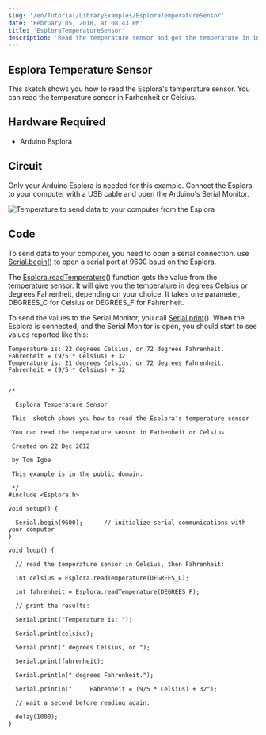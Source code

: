 ```yaml
---
slug: '/en/Tutorial/LibraryExamples/EsploraTemperatureSensor'
date: 'February 05, 2018, at 08:43 PM'
title: 'EsploraTemperatureSensor'
description: 'Read the temperature sensor and get the temperature in in Farhenheit or Celsius.'
---
```




## Esplora Temperature Sensor

This  sketch shows you how to read  the Esplora's temperature sensor. You can read the temperature sensor in Farhenheit or Celsius.

## Hardware Required

- Arduino Esplora

## Circuit

Only your Arduino Esplora is needed for this example. Connect the Esplora to your computer with a USB cable and open the Arduino's Serial Monitor.

![Temperature to send data to your computer from the Esplora](./assets/Esplora_TemperatureSensor.png)



## Code

To send data to your computer, you need to open a serial connection. use [Serial.begin](/en/Serial/Begin)() to open a serial port at 9600 baud on the Esplora.

The [Esplora.readTemperature](https://www.arduino.cc/en/Reference/EsploraReadTemperature)() function gets the value from the temperature sensor. It will give you the temperature in degrees Celsius or degrees Fahrenheit, depending on your choice. It takes one parameter, DEGREES_C for Celsius or DEGREES_F for Fahrenheit.

To send the values to the Serial Monitor, you call [Serial.print](/en/Serial/Print)(). When the Esplora is connected, and the Serial Monitor is open, you should start to see values reported like this:

```arduino
Temperature is: 22 degrees Celsius, or 72 degrees Fahrenheit.
Fahrenheit = (9/5 * Celsius) + 32
Temperature is: 21 degrees Celsius, or 72 degrees Fahrenheit.
Fahrenheit = (9/5 * Celsius) + 32
```

```arduino

/*

  Esplora Temperature Sensor

 This  sketch shows you how to read the Esplora's temperature sensor

 You can read the temperature sensor in Farhenheit or Celsius.

 Created on 22 Dec 2012

 by Tom Igoe

 This example is in the public domain.

 */
#include <Esplora.h>

void setup() {

  Serial.begin(9600);      // initialize serial communications with your computer
}

void loop() {

  // read the temperature sensor in Celsius, then Fahrenheit:

  int celsius = Esplora.readTemperature(DEGREES_C);

  int fahrenheit = Esplora.readTemperature(DEGREES_F);

  // print the results:

  Serial.print("Temperature is: ");

  Serial.print(celsius);

  Serial.print(" degrees Celsius, or ");

  Serial.print(fahrenheit);

  Serial.println(" degrees Fahrenheit.");

  Serial.println("     Fahrenheit = (9/5 * Celsius) + 32");

  // wait a second before reading again:

  delay(1000);
}
```
